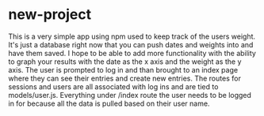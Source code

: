 # new-project
This is a very simple app using npm used to keep track of the users weight. It's just a database right now that you can push dates and weights into and have them saved. I hope to be able to add more functionality with the ability to graph your results with the date as the x axis and the weight as the y axis. The user is prompted to log in and than brought to an index page where they can see their entries and create new entries. The routes for sessions and users are all associated with log ins and are tied to models/user.js. Everything under /index route the user needs to be logged in for because all the data is pulled based on their user name. 
